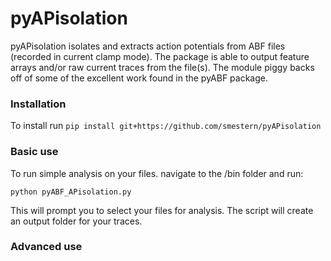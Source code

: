 # pyAPisolation
pyAPisolation isolates and extracts action potentials from ABF files (recorded in current clamp mode). The package is able to output feature arrays and/or raw current traces from the file(s). The module piggy backs off of some of the excellent work found in the pyABF package.
### Installation
To install run
  `pip install git+https://github.com/smestern/pyAPisolation`
### Basic use
To run simple analysis on your files. navigate to the /bin folder and run:
  
  `python pyABF_APisolation.py`
  
This will prompt you to select your files for analysis. The script will create an output folder for your traces.

### Advanced use
